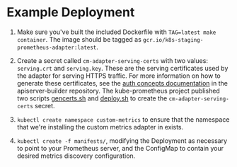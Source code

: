 Example Deployment
==================

1. Make sure you've built the included Dockerfile with `TAG=latest make container`. The image should be tagged as `gcr.io/k8s-staging-prometheus-adapter:latest`.

2. Create a secret called `cm-adapter-serving-certs` with two values:
   `serving.crt` and `serving.key`. These are the serving certificates used
   by the adapter for serving HTTPS traffic.  For more information on how to
   generate these certificates, see the [auth concepts
   documentation](https://github.com/kubernetes-incubator/apiserver-builder/blob/master/docs/concepts/auth.md)
   in the apiserver-builder repository.
   The kube-prometheus project published two scripts [gencerts.sh](https://github.com/prometheus-operator/kube-prometheus/blob/62fff622e9900fade8aecbd02bc9c557b736ef85/experimental/custom-metrics-api/gencerts.sh)
   and [deploy.sh](https://github.com/prometheus-operator/kube-prometheus/blob/62fff622e9900fade8aecbd02bc9c557b736ef85/experimental/custom-metrics-api/deploy.sh) to create the `cm-adapter-serving-certs` secret.

3. `kubectl create namespace custom-metrics` to ensure that the namespace that we're installing
   the custom metrics adapter in exists.

4. `kubectl create -f manifests/`, modifying the Deployment as necessary to
   point to your Prometheus server, and the ConfigMap to contain your desired
   metrics discovery configuration.
